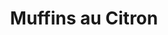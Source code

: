 ---
layout: recette
categories: [recettes]
hidden: true
lang: fr
title: Muffins au Citron
type: sucre
pour: pour 6 muffins
ingredients: 
  - nom: oeufs 
    qte: 2
  - nom: farine
    qte: 100
    unite: gr
  - nom: beurre
    qte: 110
    unite: gr
  - nom: sucre glace
    qte: 120
    unite: gr
  - nom: citron
    qte: 1
preconditions:
  - Préchauffer le four à 180°C
  - Zester le citron
  - Presser le citron et garder 20 grammes de jus maximum
etapes:
  - label: Préparation
    details:
      - À l'aide d'une spatule, mélanger le sucre glace, le beurre fondu et les zestes du citron
      - Mélanger avec la farine en deux fois
      - Dans un autre saladier fouetter les oeufs et les 20 grammes de jus de citron
      - Tout mélanger au fouet
cuissonMinutes: 20
cuisson: 
  - Cuire 20 minutes à 180°C
  - Vérifier qu'un des muffins est cuit avec la pointe d'un couteau
---